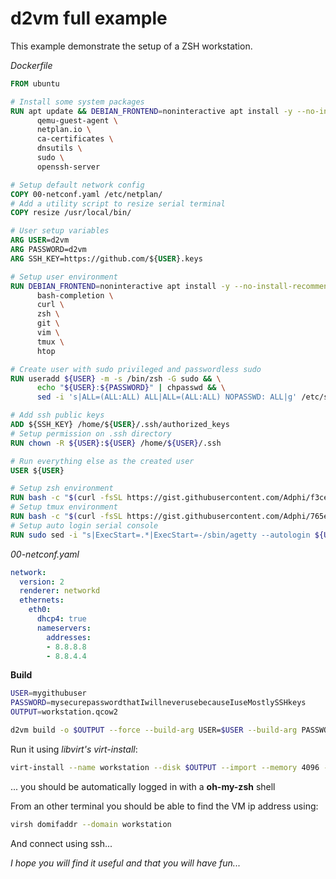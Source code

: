 # d2vm full example

This example demonstrate the setup of a ZSH workstation.

*Dockerfile*
```dockerfile
FROM ubuntu

# Install some system packages
RUN apt update && DEBIAN_FRONTEND=noninteractive apt install -y --no-install-recommends \
      qemu-guest-agent \
      netplan.io \
      ca-certificates \
      dnsutils \
      sudo \
      openssh-server

# Setup default network config
COPY 00-netconf.yaml /etc/netplan/
# Add a utility script to resize serial terminal
COPY resize /usr/local/bin/

# User setup variables
ARG USER=d2vm
ARG PASSWORD=d2vm
ARG SSH_KEY=https://github.com/${USER}.keys

# Setup user environment
RUN DEBIAN_FRONTEND=noninteractive apt install -y --no-install-recommends \
      bash-completion \
      curl \
      zsh \
      git \
      vim \
      tmux \
      htop

# Create user with sudo privileged and passwordless sudo
RUN useradd ${USER} -m -s /bin/zsh -G sudo && \
      echo "${USER}:${PASSWORD}" | chpasswd && \
      sed -i 's|ALL=(ALL:ALL) ALL|ALL=(ALL:ALL) NOPASSWD: ALL|g' /etc/sudoers

# Add ssh public keys
ADD ${SSH_KEY} /home/${USER}/.ssh/authorized_keys
# Setup permission on .ssh directory
RUN chown -R ${USER}:${USER} /home/${USER}/.ssh

# Run everything else as the created user
USER ${USER}

# Setup zsh environment
RUN bash -c "$(curl -fsSL https://gist.githubusercontent.com/Adphi/f3ce3cc4b2551c437eb667f3a5873a16/raw/be05553da87f6e9d8b0d290af5aa036d07de2e25/env.setup)"
# Setup tmux environment
RUN bash -c "$(curl -fsSL https://gist.githubusercontent.com/Adphi/765e9382dd5e547633be567e2eb72476/raw/a3fe4b3f35e598dca90e2dd45d30dc1753447a48/tmux-setup)"
# Setup auto login serial console
RUN sudo sed -i "s|ExecStart=.*|ExecStart=-/sbin/agetty --autologin ${USER} --keep-baud 115200,38400,9600 \%I \$TERM|" /usr/lib/systemd/system/serial-getty@.service
```

*00-netconf.yaml*
```yaml
network:
  version: 2
  renderer: networkd
  ethernets:
    eth0:
      dhcp4: true
      nameservers:
        addresses:
        - 8.8.8.8
        - 8.8.4.4

```

**Build**

```bash
USER=mygithubuser
PASSWORD=mysecurepasswordthatIwillneverusebecauseIuseMostlySSHkeys
OUTPUT=workstation.qcow2

d2vm build -o $OUTPUT --force --build-arg USER=$USER --build-arg PASSWORD=$PASSWORD --build-arg SSH_KEY=https://github.com/$USER.keys .
```

Run it using *libvirt's virt-install*:

```bash
virt-install --name workstation --disk $OUTPUT --import --memory 4096 --vcpus 4 --nographics --cpu host --channel unix,target.type=virtio,target.name='org.qemu.guest_agent.0'
```
... you should be automatically logged in with a **oh-my-zsh** shell

From an other terminal you should be able to find the VM ip address using:
```bash
virsh domifaddr --domain workstation
```

And connect using ssh...



*I hope you will find it useful and that you will have fun...*
